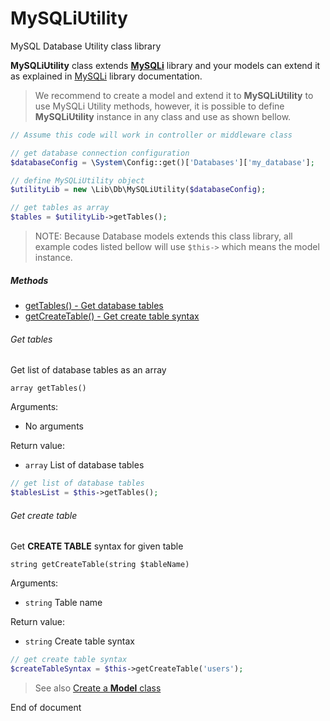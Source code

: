# MySQLiUtility

MySQL Database Utility class library

**MySQLiUtility** class extends [**MySQLi**](mysqli.md) library and your models can extend it as explained in [MySQLi](mysqli.md) library documentation. 

> We recommend to create a model and extend it to **MySQLiUtility** to use MySQLi Utility methods, 
> however, it is possible to define **MySQLiUtility** instance in any class and use as shown bellow.

```php
// Assume this code will work in controller or middleware class 

// get database connection configuration
$databaseConfig = \System\Config::get()['Databases']['my_database'];

// define MySQLiUtility object
$utilityLib = new \Lib\Db\MySQLiUtility($databaseConfig);

// get tables as array
$tables = $utilityLib->getTables();			    
```  

> NOTE: Because Database models extends this class library, all example codes listed bellow will use `$this->` which means the model instance. 

##### Methods

- [getTables() - Get database tables](#get-tables)
- [getCreateTable() - Get create table syntax](#get-create-table)

###### Get tables

Get list of database tables as an array

`array getTables()`

Arguments:

- No arguments

Return value:

- `array` List of database tables

```php
// get list of database tables
$tablesList = $this->getTables();
```
###### Get create table

Get **CREATE TABLE** syntax for given table

`string getCreateTable(string $tableName)`

Arguments:

- `string` Table name

Return value:

- `string` Create table syntax

```php
// get create table syntax
$createTableSyntax = $this->getCreateTable('users');
```

> See also [Create a **Model** class](../../../app/model.md)

End of document